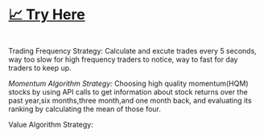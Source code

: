 
<a href="https://share.streamlit.io/nirjacob/botofwallstreet/main.py" target='_blank' > <h1>:chart_with_upwards_trend:	Try Here</h1></a>
<br>
Trading Frequency Strategy:
Calculate and excute trades every 5 seconds, way too slow for high frequency traders to notice,
way to fast for day traders to keep up.

*Momentum Algorithm Strategy:*
Choosing high quality momentum(HQM) stocks by using API calls to get information
about stock returns over the past year,six months,three month,and one month back, and evaluating its ranking
by calculating the mean of those four.

Value Algorithm Strategy:


